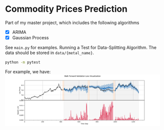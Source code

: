 # Commodity Prices Prediction
Part of my master project, which includes the following algorithms 

- [x] ARIMA
- [x] Gaussian Process

See `main.py` for examples. Running a Test for Data-Splitting Algorithm. The data should be stored in `data/{metal_name}`.

```sh
python -m pytest
```

For example, we have:
![alt text](img/walk_forward.png)

